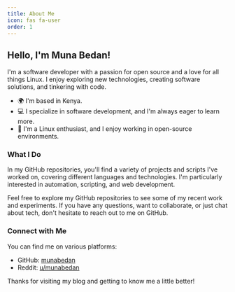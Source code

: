 ```yaml
---
title: About Me
icon: fas fa-user
order: 1
---
```


## Hello, I'm Muna Bedan!

I'm a software developer with a passion for open source and a love for all things Linux. I enjoy exploring new technologies, creating software solutions, and tinkering with code.

- 🌍 I'm based in Kenya.
- 💻 I specialize in software development, and I'm always eager to learn more.
- 🐧 I'm a Linux enthusiast, and I enjoy working in open-source environments.

### What I Do

In my GitHub repositories, you'll find a variety of projects and scripts I've worked on, covering different languages and technologies. I'm particularly interested in automation, scripting, and web development.

Feel free to explore my GitHub repositories to see some of my recent work and experiments. If you have any questions, want to collaborate, or just chat about tech, don't hesitate to reach out to me on GitHub.

### Connect with Me

You can find me on various platforms:

- GitHub: [munabedan](https://github.com/munabedan)
- Reddit: [u/munabedan](https://www.reddit.com/user/munabedan)

Thanks for visiting my blog and getting to know me a little better!

